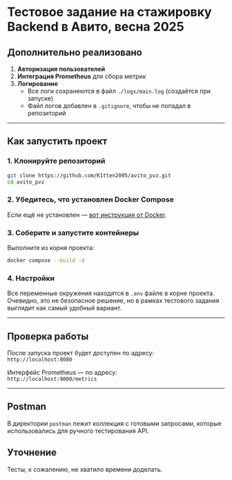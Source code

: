 # Тестовое задание на стажировку Backend в Авито, весна 2025

## Дополнительно реализовано

1. **Авторизация пользователей**  
2. **Интеграция Prometheus** для сбора метрик  
3. **Логирование**  
   - Все логи сохраняются в файл `./logs/main.log` (создаётся при запуске)
   - Файл логов добавлен в `.gitignore`, чтобы не попадал в репозиторий

---

## Как запустить проект

### 1. Клонируйте репозиторий

```bash
git clone https://github.com/K1tten2005/avito_pvz.git
cd avito_pvz
```

### 2. Убедитесь, что установлен Docker Compose

Если ещё не установлен — [вот инструкция от Docker](https://docs.docker.com/compose/install/).

### 3. Соберите и запустите контейнеры

Выполните из корня проекта:

```bash
docker compose --build -d
```

### 4. Настройки

Все переменные окружения находятся в `.env` файле в корне проекта. Очевидно, это не безопасное решение, но в рамках тестового задания выглядит как самый удобный вариант.

---

## Проверка работы

После запуска проект будет доступен по адресу:  
`http://localhost:8080`

Интерфейс Prometheus — по адресу:  
`http://localhost:9000/metrics`

---

## Postman

В директории `postman` лежит коллекция с готовыми запросами, которые использовались для ручного тестирования API.

## Уточнение

Тесты, к сожалению, не хватило времени доделать.

